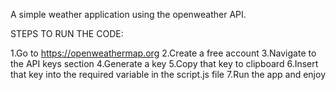 A simple weather application using the openweather API.

STEPS TO RUN THE CODE:

1.Go to https://openweathermap.org
2.Create a free account
3.Navigate to the API keys section
4.Generate a key
5.Copy that key to clipboard
6.Insert that key into the required variable in the script.js file
7.Run the app and enjoy